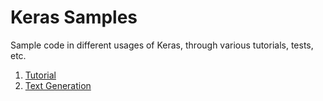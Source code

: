 # Keras Samples

Sample code in different usages of Keras, through various tutorials, tests, etc. 

1. [Tutorial](tutorial/)
2. [Text Generation](text-generation/)
